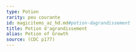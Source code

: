 ```yaml
---
type: Potion
rarity: peu courante
id: magicitems_az_hd.md#potion-dagrandissement
title: Potion d'agrandissement
alias: Potion of Growth
source: (CDC p177)
---
```


